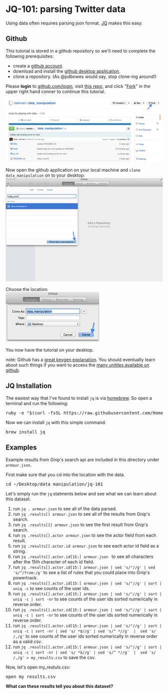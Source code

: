 # JQ-101: parsing Twitter data
Using data often requires parsing json format. [JQ](http://stedolan.github.io/jq/) makes this easy. 
## Github 
This tutorial is stored in a github repository so we'll need to complete the follownig prerequisites: 

*  create a [github account](https://github.com/join).
*  download and install the [github desktop application](https://mac.github.com/).
*  clone a repository. (As @pdbowes would say, stop clone-ing around!)

Please __login__ to [github.com/login](https://github.com/login), visit [this repo](https://github.com/blehman/data_manipulation), and click "[Fork](https://help.github.com/articles/fork-a-repo/)" in the upper right hand conner to continue this tutorial. 

<img src="https://github.com/blehman/data_manipulation/blob/master/jq-101/imgs/fork.png?raw=true" width="600px" >

Now open the github application on your local machine and `clone
data_manipulation` on to your desktop:
<img src="https://github.com/blehman/data_manipulation/blob/master/jq-101/imgs/clone.png?raw=true" width="600px" >

Choose the location:  
<img src="https://github.com/blehman/data_manipulation/blob/master/jq-101/imgs/desktop.png?raw=true" width="300px" >  

You now have the tutorial on your desktop.  

note: Github has a [great keygen explanation](https://help.github.com/articles/generating-ssh-keys/). You should eventually learn about such things if you want to access the [many unitiles available on github](http://git-scm.com/docs). 

## JQ Installation 
The easiest way that I've found to install `jq` is via [homebrew](http://brew.sh/). So open a terminal and run the following:

<pre>
ruby -e "$(curl -fsSL https://raw.githubusercontent.com/Homebrew/install/master/install)"
</pre>

Now we can install `jq` with this simple command.
<pre>
brew install jq
</pre>  

## Examples
Example results from Gnip's search api are included in this directory under `armour.json`.

First make sure that you cd into the location with the data.
<pre>
cd ~/Desktop/data_manipulation/jq-101
</pre>

Let's simply run the `jq` statments below and see what we can learn
about this dataset. 

1. run `jq . armour.json` to see all of the data parsed. 
2. run `jq .results[] armour.json` to see all of the results from Gnip's
   search.  
3. run `jq .results[1] armour.json` to see the first result from Gnip's
   search.  
4. run `jq .results[].actor armour.json` to see the actor field from
   each result.  
5. run `jq .results[].actor.id armour.json` to see each actor id field as a string.  
6. run `jq .results[].actor.id[15:] armour.json ` to see all characters after the
   15th character of each id field.  
7. run `jq .results[].actor.id[15:] armour.json | sed 's/"//g' | sed 's/^/from:/g'` to see a list of rules that you could place into Gnip's powertrack.  
8. run `jq .results[].actor.id[15:] armour.json | sed 's/"//g' | sort | uniq -c` to see counts of the user ids.  
9. run `jq .results[].actor.id[15:] armour.json | sed 's/"//g' | sort | uniq -c | sort -nr` to see counts of the user ids sorted numerically in reverse order.  
10. run `jq .results[].actor.id[15:] armour.json | sed 's/"//g' | sort | uniq -c | sort -nr` to see counts of the user ids sorted numerically in reverse order.  
11. run `jq .results[].actor.id[15:] armour.json | sed 's/"//g' | sort | uniq -c | sort -nr | sed 's/ *$//g' | sed 's/^ *//g'  |  sed 's/ /,/g'` to see counts of the user ids sorted numerically in reverse order as a valid csv.  
12. run `jq .results[].actor.id[15:] armour.json | sed 's/"//g' | sort | uniq -c | sort -nr | sed 's/ *$//g' | sed 's/^ *//g'  |  sed 's/ /,/g' > my_results.csv` to save the csv.  

Now, let's open my_restuls.csv:
<pre>
open my_results.csv
</pre>

__What can these results tell you about this dataset?__

